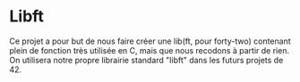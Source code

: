 # Libft

Ce projet a pour but de nous faire créer une lib(ft, pour forty-two) contenant plein de fonction très utilisée en C, mais que nous recodons à partir de rien. On utilisera notre propre librairie standard "libft" dans les futurs projets de 42.
